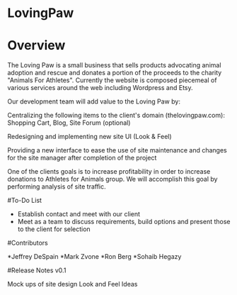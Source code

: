 # LovingPaw

# Overview

The Loving Paw is a small business that sells products advocating animal adoption and rescue and donates a portion of the proceeds to the charity "Animals For Athletes".  Currently the website is composed piecemeal of various services around the web including Wordpress and Etsy.

Our development team will add value to the Loving Paw by:

  Centralizing the following items to the client's domain (thelovingpaw.com): Shopping Cart, Blog, Site Forum (optional)
    
  Redesigning and implementing new site UI (Look & Feel)
  
  Providing a new interface to ease the use of site maintenance and changes for the site manager after completion of the project

One of the clients goals is to increase profitability in order to increase donations to Athletes for Animals group.  We will accomplish this goal by performing analysis of site traffic.

#To-Do List

* Establish contact and meet with our client
* Meet as a team to discuss requirements, build options and present those to the client for selection


#Contributors

*Jeffrey DeSpain
*Mark Zvone
*Ron Berg
*Sohaib Hegazy

#Release Notes v0.1

Mock ups of site design
Look and Feel Ideas
